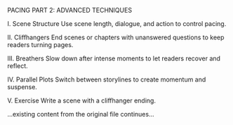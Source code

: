PACING PART 2: ADVANCED TECHNIQUES

I. Scene Structure
Use scene length, dialogue, and action to control pacing.

II. Cliffhangers
End scenes or chapters with unanswered questions to keep readers turning pages.

III. Breathers
Slow down after intense moments to let readers recover and reflect.

IV. Parallel Plots
Switch between storylines to create momentum and suspense.

V. Exercise
Write a scene with a cliffhanger ending.

...existing content from the original file continues...
